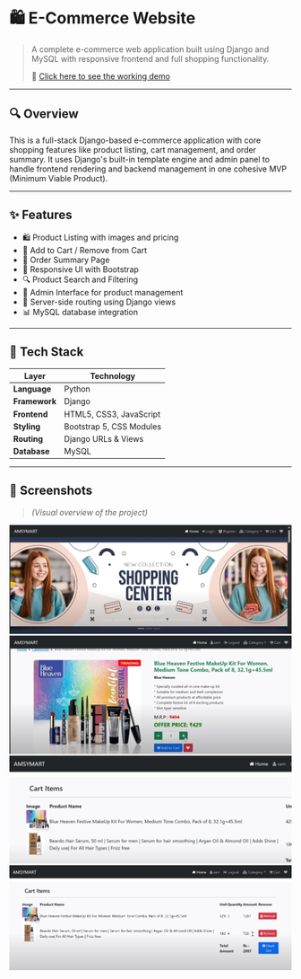# 🛍️ E-Commerce Website

> A complete e-commerce web application built using Django and MySQL with responsive frontend and full shopping functionality.  
>  
> 🎥 [Click here to see the working demo](https://youtu.be/nEphcJEyTxY?si=ktsRUJJ9Q8j_ZXEc)

---

## 🔍 Overview

This is a full-stack Django-based e-commerce application with core shopping features like product listing, cart management, and order summary. It uses Django's built-in template engine and admin panel to handle frontend rendering and backend management in one cohesive MVP (Minimum Viable Product).

---

## ✨ Features

- 🛍️ Product Listing with images and pricing
- 🛒 Add to Cart / Remove from Cart
- 🧾 Order Summary Page
- 📱 Responsive UI with Bootstrap
- 🔍 Product Search and Filtering
- 🧑 Admin Interface for product management
- 🧠 Server-side routing using Django views
- 📊 MySQL database integration

---

## 🧰 Tech Stack

| Layer           | Technology                                |
|------------------|--------------------------------------------|
| **Language**     | Python                                     |
| **Framework**    | Django                                     |
| **Frontend**     | HTML5, CSS3, JavaScript                    |
| **Styling**      | Bootstrap 5, CSS Modules                   |
| **Routing**      | Django URLs & Views |
| **Database**     | MySQL                                      |

---

## 📸 Screenshots

> *(Visual overview of the project)*

![Homepage](screenshots/home.png)
![Product Detail](screenshots/product.png)
![Cart Page](screenshots/cart.png)
![Order Summary](screenshots/checkout.png)
